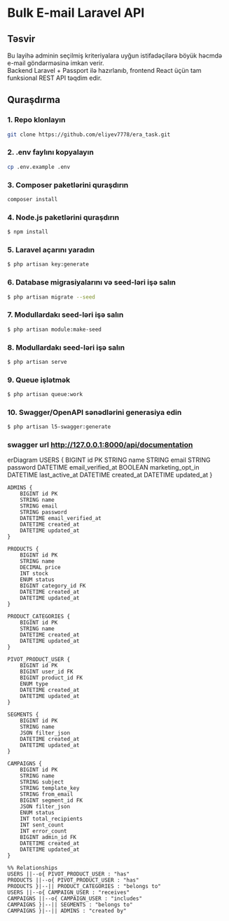# Bulk E-mail Laravel API

## Təsvir
Bu layihə adminin seçilmiş kriteriyalara uyğun istifadəçilərə böyük həcmdə e-mail göndərməsinə imkan verir.  
Backend Laravel + Passport ilə hazırlanıb, frontend React üçün tam funksional REST API təqdim edir.

## Quraşdırma

### 1. Repo klonlayın
```bash
git clone https://github.com/eliyev7778/era_task.git
```
### 2. .env faylını kopyalayın
```bash
cp .env.example .env
```
### 3. Composer paketlərini quraşdırın
```bash
composer install
```
### 4. Node.js paketlərini quraşdırın
```bash
$ npm install
```
### 5. Laravel açarını yaradın
```bash
$ php artisan key:generate
```
### 6. Database migrasiyalarını və seed-ləri işə salın
```bash
$ php artisan migrate --seed
```
### 7. Modullardakı seed-ləri işə salın
```bash
$ php artisan module:make-seed
```
### 8. Modullardakı seed-ləri işə salın
```bash
$ php artisan serve
```
### 9. Queue işlətmək
```bash
$ php artisan queue:work
```
### 10. Swagger/OpenAPI sənədlərini generasiya edin
```bash
$ php artisan l5-swagger:generate
```
###  swagger url http://127.0.0.1:8000/api/documentation

erDiagram
USERS {
BIGINT id PK
STRING name
STRING email
STRING password
DATETIME email_verified_at
BOOLEAN marketing_opt_in
DATETIME last_active_at
DATETIME created_at
DATETIME updated_at
}

    ADMINS {
        BIGINT id PK
        STRING name
        STRING email
        STRING password
        DATETIME email_verified_at
        DATETIME created_at
        DATETIME updated_at
    }

    PRODUCTS {
        BIGINT id PK
        STRING name
        DECIMAL price
        INT stock
        ENUM status
        BIGINT category_id FK
        DATETIME created_at
        DATETIME updated_at
    }

    PRODUCT_CATEGORIES {
        BIGINT id PK
        STRING name
        DATETIME created_at
        DATETIME updated_at
    }

    PIVOT_PRODUCT_USER {
        BIGINT id PK
        BIGINT user_id FK
        BIGINT product_id FK
        ENUM type
        DATETIME created_at
        DATETIME updated_at
    }

    SEGMENTS {
        BIGINT id PK
        STRING name
        JSON filter_json
        DATETIME created_at
        DATETIME updated_at
    }

    CAMPAIGNS {
        BIGINT id PK
        STRING name
        STRING subject
        STRING template_key
        STRING from_email
        BIGINT segment_id FK
        JSON filter_json
        ENUM status
        INT total_recipients
        INT sent_count
        INT error_count
        BIGINT admin_id FK
        DATETIME created_at
        DATETIME updated_at
    }

    %% Relationships
    USERS ||--o{ PIVOT_PRODUCT_USER : "has"
    PRODUCTS ||--o{ PIVOT_PRODUCT_USER : "has"
    PRODUCTS }|--|| PRODUCT_CATEGORIES : "belongs to"
    USERS ||--o{ CAMPAIGN_USER : "receives"
    CAMPAIGNS ||--o{ CAMPAIGN_USER : "includes"
    CAMPAIGNS }|--|| SEGMENTS : "belongs to"
    CAMPAIGNS }|--|| ADMINS : "created by"
